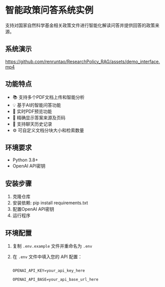 # 智能政策问答系统实例

支持对国家自然科学基金相关政策文件进行智能化解读问答并提供回答的政策来源。

## 系统演示

https://github.com/renruntao/ResearchPolicy_RAG/assets/demo_interface.mp4

## 功能特点

- 📚 支持多个PDF文档上传和智能分析
- 💡 基于AI的智能问答功能
- 👀 实时PDF预览功能
- 📍 精确显示答案来源及页码
- 💭 支持聊天历史记录
- ⚙️ 可自定义文档分块大小和检索数量

## 环境要求

- Python 3.8+
- OpenAI API密钥

## 安装步骤

1. 克隆仓库
2. 安装依赖: pip install requirements.txt
3. 配置OpenAI API密钥
4. 运行程序

## 环境配置
1. 复制 `.env.example` 文件并重命名为 `.env`

2. 在 `.env` 文件中填入您的 API 配置：

   ```

   OPENAI_API_KEY=your_api_key_here

   OPENAI_API_BASE=your_api_base_url_here
